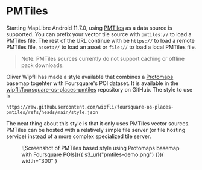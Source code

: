 # PMTiles

Starting MapLibre Android 11.7.0, using [PMTiles](https://docs.protomaps.com/pmtiles/) as a data source is supported. You can prefix your vector tile source with `pmtiles://` to load a PMTiles file. The rest of the URL continue with be `https://` to load a remote PMTiles file, `asset://` to load an asset or `file://` to load a local PMTiles file.

> Note: PMTiles sources currently do not support caching or offline pack downloads.

Oliver Wipfli has made a style available that combines a [Protomaps]() basemap togehter with Foursquare's POI dataset. It is available in the [wipfli/foursquare-os-places-pmtiles](https://github.com/wipfli/foursquare-os-places-pmtiles) repository on GitHub. The style to use is

```
https://raw.githubusercontent.com/wipfli/foursquare-os-places-pmtiles/refs/heads/main/style.json
```

The neat thing about this style is that it only uses PMTiles vector sources. PMTiles can be hosted with a relatively simple file server (or file hosting service) instead of a more complex specialized tile server.

<figure markdown="span">
  ![Screenshot of PMTiles based style using Protomaps basemap with Foursquare POIs]({{ s3_url("pmtiles-demo.png") }}){ width="300" }
</figure>
